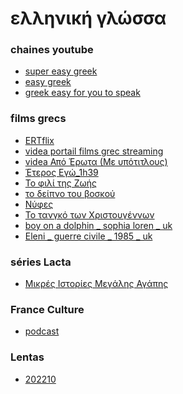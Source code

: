 # ελληνική γλώσσα

### chaines youtube
* [super easy greek](https://www.youtube.com/playlist?list=PLA5UIoabheFNO4VVJO7qL5lu7kJofgu5s)
* [easy greek](https://www.youtube.com/playlist?list=PLA5UIoabheFOFpdSn-QNUDltHseSulwxs)
* [greek easy for you to speak](./youtube/README.md)

### films grecs
* [ERTflix](https://www.ertflix.gr/)
* [videa portail films grec streaming](https://videa.hu/cimkek/-537182)
* [videa Από Έρωτα (Με υπότιτλους)](https://videa.hu/videok/film-animacio/atlvOVoY43CqdfG1)
* [Έτερος Εγώ_1h39](https://www.youtube.com/watch?v=y3zho2aV2bs&list=PLszjEioNdP6jEzbnT4h4H7PsaCQ-pU0Hh&index=1)
* [Το φιλί της Ζωής](https://www.youtube.com/watch?v=1Vzw5jko5_E&list=PLszjEioNdP6jEzbnT4h4H7PsaCQ-pU0Hh&index=3)
* [το δείπνο του βοσκού](https://www.youtube.com/watch?v=pn9aa1FwKcs)
* [Νύφες](https://www.youtube.com/watch?v=_xwQOJQJ46w&list=PLADh8o3XktBzJ4jgA6bJRj8HN1ZbZaEwg&index=14)
* [Το τανγκό των Χριστουγέννων](https://www.youtube.com/watch?v=r4cXFGfqIKk&list=PLADh8o3XktBzJ4jgA6bJRj8HN1ZbZaEwg&index=14)
* [boy on a dolphin _ sophia loren _ uk](https://www.youtube.com/watch?v=1MXtWFd76MI&list=PL_2rbqqxC44ucO-pOKrivN8jE5zDh7SBD)
* [Eleni _ guerre civile _ 1985 _ uk](https://www.youtube.com/watch?v=OcT8pX5mBIU&list=PL_2rbqqxC44ucO-pOKrivN8jE5zDh7SBD&index=8)


### séries Lacta
* [Μικρές Ιστορίες Μεγάλης Αγάπης](./lacta/README.md)

### France Culture
* [podcast](./franceculture/README.md)

### Lentas
* [202210](./202210_lentas/lentas.html)

<!-- ### anniv Adele-Etienne 2022
* [diner](./2022_anni360/image360_diner.html)
* [apero](./2022_anni360/image360_apero.html)
* [dejeuner](./20220620_dejeuner/dejeuner.html)

### la faille - το σφάλμα
* [το σφάλμα](./faillex/) -->

<!-- ### sirtaki 360
[Tours](https://eminet666.github.io/eminet_perso/view360/index_libert.html)
[Tournefeuille](https://eminet666.github.io/eminet_perso/view360/index_ramee.html)
[Paris 13e](https://eminet666.github.io/eminet_perso/view360/index_veronese.html)
[Cuffy](https://eminet666.github.io/eminet_perso/view360/index_cuffy.html) -->

<!-- 
salt on you skin / les vaisseaux du coeur
https://www.youtube.com/watch?v=-kao-AsL8Zs -->
